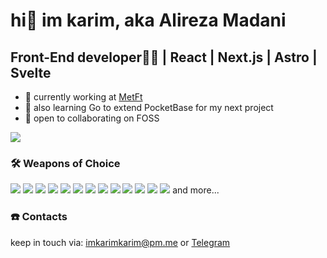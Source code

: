 # hi👋 im karim, aka Alireza Madani
##  Front-End developer🧑‍💻 | React | Next.js | Astro | Svelte


*   🚀  currently working at [MetFt](http://metft.com/)
*   🧠  also learning Go to extend PocketBase for my next project
*   🤝  open to collaborating on FOSS

<!---<img src="https://github-readme-stats.vercel.app/api?username=imkarimkarim&show_icons=true&hide_border=false&line_height=20&title_color=000&icon_color=1b93c9&show_owner=true" /> -->
<img align="center" src="https://github-readme-stats.vercel.app/api/top-langs/?username=imkarimkarim&hide_border=false&title_color=000&layout=compact" />

### 🛠️ Weapons of Choice

<p>
  <p>
    <img src="https://img.shields.io/badge/-HTML-E45028?style=flat-square&logo=HTML5&logoColor=white"/>
    <img src="https://img.shields.io/badge/-CSS-2862E9?style=flat-square&logo=CSS3&logoColor=white"/>
    <img src="https://img.shields.io/badge/-Tailwind-0A1020?style=flat-square&logo=tailwindcss&logoColor=30A1D6"/>
    <img src="https://img.shields.io/badge/-JavaScript-F7DF1D?style=flat-square&logo=JavaScript&logoColor=black"/>
    <img src="https://img.shields.io/badge/-TypeScript-3178C6?style=flat-square&logo=TypeScript&logoColor=white"/>
    <img src="https://img.shields.io/badge/-React-20232A?style=flat-square&logo=React&logoColor=61DAFB"/>
    <img src="https://img.shields.io/badge/-MUI-001E3C?style=flat-square&logo=MUI&logoColor=007FFF"/>
    <!--- <img src="https://img.shields.io/badge/-express-fff?style=flat-square&logo=Express&logoColor=black"/> -->
    <!--- <img src="https://img.shields.io/badge/-React Native-black?style=flat-square&logo=React&logoColor=61dafb"/> -->
    <img src="https://img.shields.io/badge/-Next.js-000000?style=flat-square&logo=Next.js&logoColor=white"/>
    <img src="https://img.shields.io/badge/-Astro-1A183A?style=flat-square&logo=Astro&logoColor=9333EA"/>
    <img src="https://img.shields.io/badge/-PocketBase-ffffff?style=flat-square&logo=PocketBase&logoColor=000000"/>
    <img src="https://img.shields.io/badge/-Node.js-588255?style=flat-square&logo=Node.js&logoColor=000000"/>
    <img src="https://img.shields.io/badge/-Electron-272a37?style=flat-square&logo=Electron&logoColor=white"/>
    <!--- Go  -->
    <!--- <img src="https://img.shields.io/badge/-Svelte-ff3e00?style=flat-square&logo=Svelte&logoColor=white"/>  -->
    <!--- <img src="https://img.shields.io/badge/-Vite-A254FD?style=flat-square&logo=Vite&logoColor=FECE29"/> -->
    <!--- WASM  -->
    <img src="https://img.shields.io/badge/-Cypress-1B1E2E?style=flat-square&logo=Cypress&logoColor=6FD5AA"/>
    <!--- <img src="https://img.shields.io/badge/-NestJS-ea2745?style=flat-square&logo=NestJS&logoColor=black"/> -->
    <!--- Python  -->
    <!--- WebRTC  -->
    <!--- <img src="https://img.shields.io/badge/-MySQL-F29111?style=flat-square&logo=MySQL&logoColor=white"/>  --> 
    <!--- <img src="https://img.shields.io/badge/-MongoDB-116149?style=flat-square&logo=MongoDB&logoColor=white"/> -->
    <!--- <img src="https://img.shields.io/badge/-SQL-ffffff?style=flat-square&logo=MySQL&logoColor=D88700"/> -->
    <!--- <img src="https://img.shields.io/badge/-Redis-d43013?style=flat-square&logo=Redis&logoColor=white"/> --> 
    <!---<img src="https://img.shields.io/badge/-VSCodium-368FED?style=flat-square&logo=VSCodium&logoColor=white"/> --> 
    <!---<img src="https://img.shields.io/badge/-Git-F44D27?style=flat-square&logo=Git&logoColor=white"/> --> 
    <!--- <img src="https://img.shields.io/badge/-Npm-CB3837?style=flat-square&logo=Npm&logoColor=white"/> -->
    <!--- <img src="https://img.shields.io/badge/-Yarn-2B8AB5?style=flat-square&logo=Yarn&logoColor=white"/> --> 
    <!--- <img src="https://img.shields.io/badge/-Pnpm-4E4E4E?style=flat-square&logo=pnpm&logoColor=F9AD01"/> --> 
    <!--- <img src="https://img.shields.io/badge/-ESLint-4B32C3?style=flat-square&logo=ESLint&logoColor=white"/> -->
    <!--- <img src="https://img.shields.io/badge/-Prettier-1A2B34?style=flat-square&logo=Prettier&logoColor=pink"/> -->
    <!--- <img src="https://img.shields.io/badge/-Linux-020204?style=flat-square&logo=Linux&logoColor=F7BE0D"/> -->
    <!--- <img src="https://img.shields.io/badge/-Windows-094596?style=flat-square&logo=Windows&logoColor=white"/> -->
    <!--- <img src="https://img.shields.io/badge/-Trello-0079BF?style=flat-square&logo=Trello&logoColor=white"/> -->  
    and more...
  </p>
<p>
 
### ☎️ Contacts
 
keep in touch via: <a href="mailto:imkarimkarim@pm.me">imkarimkarim@pm.me</a> or <a href="https://t.me/imkarimkarim47">Telegram</a>
